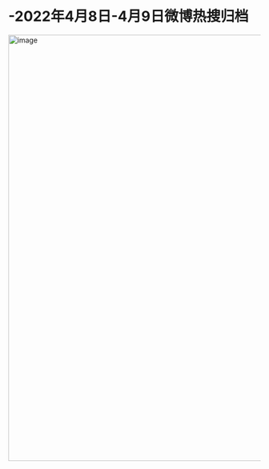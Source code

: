 # -2022年4月8日-4月9日微博热搜归档
<img width="852" alt="image" src="https://user-images.githubusercontent.com/103305191/162561400-44140540-aa68-4760-a1ea-9aa7be3fed12.png">
